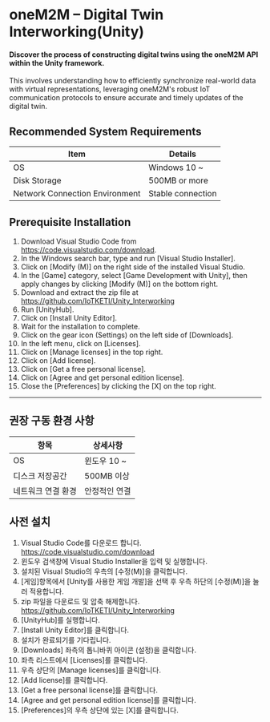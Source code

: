 # oneM2M – Digital Twin Interworking(Unity)
#### Discover the process of constructing digital twins using the oneM2M API within the Unity framework.
This involves understanding how to efficiently synchronize real-world data with virtual representations, leveraging oneM2M's robust IoT communication protocols to ensure accurate and timely updates of the digital twin.

## Recommended System Requirements

| Item                        | Details                  |
|-----------------------------|--------------------------|
| OS                          | Windows 10 ~              |
| Disk Storage                | 500MB or more            |
| Network Connection Environment | Stable connection     |


## Prerequisite Installation
1. Download Visual Studio Code from https://code.visualstudio.com/download.
2. In the Windows search bar, type and run [Visual Studio Installer].
3. Click on [Modify (M)] on the right side of the installed Visual Studio.
4. In the [Game] category, select [Game Development with Unity], then apply changes by clicking [Modify (M)] on the bottom right.
5. Download and extract the zip file at https://github.com/IoTKETI/Unity_Interworking
6. Run [UnityHub].
7. Click on [Install Unity Editor].
8. Wait for the installation to complete.
9. Click on the gear icon (Settings) on the left side of [Downloads].
10. In the left menu, click on [Licenses].
11. Click on [Manage licenses] in the top right.
12. Click on [Add license].
13. Click on [Get a free personal license].
14. Click on [Agree and get personal edition license].
15. Close the [Preferences] by clicking the [X] on the top right.

---

## 권장 구동 환경 사항

| 항목                        | 상세사항                 |
|-----------------------------|-------------------------|
| OS                          | 윈도우 10 ~               |
| 디스크 저장공간             | 500MB 이상               |
| 네트워크 연결 환경          | 안정적인 연결            |

## 사전 설치
1. Visual Studio Code를 다운로드 합니다. https://code.visualstudio.com/download
2. 윈도우 검색창에 Visual Studio Installer을 입력 및 실행합니다.
3. 설치된 Visual Studio의 우측의 [수정(M)]을 클릭합니다.
4. [게임]항목에서 [Unity를 사용한 게임 개발]을 선택 후 우측 하단의 [수정(M)]을 눌러 적용합니다.
5. zip 파일을 다운로드 및 압축 해제합니다. https://github.com/IoTKETI/Unity_Interworking
6. [UnityHub]를 실행합니다.
7. [Install Unity Editor]를 클릭합니다.
8. 설치가 완료되기를 기다립니다.
9. [Downloads] 좌측의 톱니바퀴 아이콘 (설정)을 클릭합니다.
10. 좌측 리스트에서 [Licenses]를 클릭합니다.
11. 우측 상단의 [Manage licenses]를 클릭합니다.
12. [Add license]를 클릭합니다.
13. [Get a free personal license]를 클릭합니다.
14. [Agree and get personal edition license]를 클릭합니다.
15. [Preferences]의 우측 상단에 있는 [X]를 클릭합니다.
